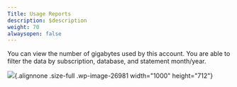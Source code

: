 ```yaml
---
Title: Usage Reports
description: $description
weight: 70
alwaysopen: false
---
```

You can view the number of gigabytes used by this account. You are able
to filter the data by subscription, database, and statement month/year.

![](/images/rv/usage_report.png){.alignnone .size-full
.wp-image-26981 width="1000" height="712"}
